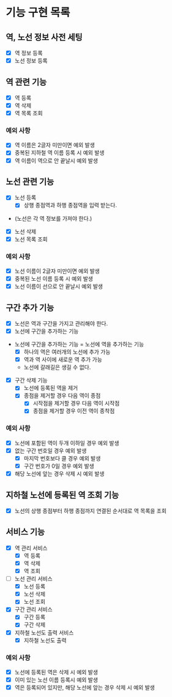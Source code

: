 # 기능 구현 목록

## 역, 노선 정보 사전 세팅
- [x] 역 정보 등록
- [x] 노선 정보 등록

## 역 관련 기능
- [x] 역 등록
- [x] 역 삭제
- [x] 역 목록 조회
### 예외 사항
- [x] 역 이름은 2글자 미만이면 예외 발생
- [x] 중복된 지하철 역 이름 등록 시 예외 발생
- [x] 역 이름이 역으로 안 끝날시 예외 발생

## 노선 관련 기능
- [x] 노선 등록
  - [x] 상행 종점역과 하행 종점역을 입력 받는다.
- (노선은 각 역 정보를 가져야 한다.)
- [x] 노선 삭제
- [x] 노선 목록 조회
### 예외 사항
- [x] 노선 이름이 2글자 미만이면 예외 발생
- [x] 중복된 노선 이름 등록 시 예외 발생
- [x] 노선 이름이 선으로 안 끝날시 예외 발생

## 구간 추가 기능
- [x] 노선은 역과 구간을 가지고 관리해야 한다.
- [x] 노선에 구간을 추가하는 기능
- 노선에 구간을 추가하는 기능 = 노선에 역을 추가하는 기능
  - [x] 하나의 역은 여러개의 노선에 추가 가능
  - [x] 역과 역 사이에 새로운 역 추가 가능
  - 노선에 갈래길은 생길 수 없다.
- [x] 구간 삭제 기능
  - [x] 노선에 등록된 역을 제거
  - [x] 종점을 제거할 경우 다음 역이 종점
    - [x] 시작점을 제거할 경우 다음 역이 시작점
    - [x] 종점을 제거할 경우 이전 역이 종착점
### 예외 사항
- [x] 노선에 포함된 역이 두개 이하일 경우 예외 발생
- [x] 없는 구간 번호일 경우 예외 발생
  - [x] 마지막 번호보다 클 경우 예외 발생
  - [x] 구간 번호가 0일 경우 예외 발생
- [x] 해당 노선에 앞는 경우 삭제 시 예외 발생

## 지하철 노선에 등록된 역 조회 기능
- [x] 노선의 상행 종점부터 하행 종점까지 연결된 순서대로 역 목록을 조회

## 서비스 기능
- [x] 역 관리 서비스
  - [x] 역 등록
  - [x] 역 삭제
  - [x] 역 조회
- [ ] 노선 관리 서비스
  - [x] 노선 등록
  - [x] 노선 삭제
  - [x] 노선 조회
- [x] 구간 관리 서비스
  - [x] 구간 등록
  - [x] 구간 삭제
- [x] 지하철 노선도 출력 서비스
  - [x] 지하철 노선도 출력
### 예외 사항
- [x] 노선에 등록된 역은 삭제 시 예외 발생
- [x] 이미 있는 노선 이름 등록시 예외 발생
- [x] 역은 등록되어 있지만, 해당 노선에 앞는 경우 삭제 시 예외 발생
